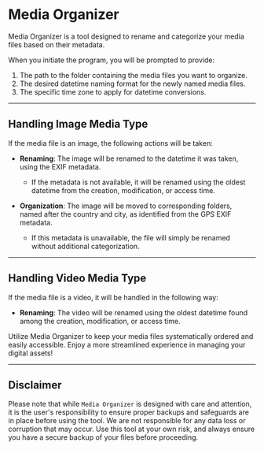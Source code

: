# Media Organizer

Media Organizer is a tool designed to rename and categorize your media files based on their metadata.

When you initiate the program, you will be prompted to provide:

1. The path to the folder containing the media files you want to organize.
2. The desired datetime naming format for the newly named media files.
3. The specific time zone to apply for datetime conversions.

---

## Handling Image Media Type

If the media file is an image, the following actions will be taken:

* **Renaming**: The image will be renamed to the datetime it was taken, using the EXIF metadata.
  * If the metadata is not available, it will be renamed using the oldest datetime from the creation, modification, or access time.

* **Organization**: The image will be moved to corresponding folders, named after the country and city, as identified from the GPS EXIF metadata.
  * If this metadata is unavailable, the file will simply be renamed without additional categorization.

---

## Handling Video Media Type

If the media file is a video, it will be handled in the following way:

* **Renaming**: The video will be renamed using the oldest datetime found among the creation, modification, or access time.

Utilize Media Organizer to keep your media files systematically ordered and easily accessible. Enjoy a more streamlined experience in managing your digital assets!

---

## Disclaimer

Please note that while ```Media Organizer``` is designed with care and attention, it is the user's responsibility to ensure proper backups and safeguards are in place before using the tool. We are not responsible for any data loss or corruption that may occur. Use this tool at your own risk, and always ensure you have a secure backup of your files before proceeding.
